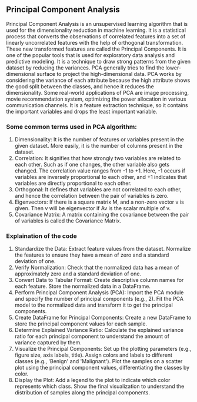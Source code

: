 ## Principal Component Analysis
Principal Component Analysis is an unsupervised learning algorithm that is used for the dimensionality reduction in machine learning. It is a statistical process that converts the observations of correlated features into a set of linearly uncorrelated features with the help of orthogonal transformation. These new transformed features are called the Principal Components. It is one of the popular tools that is used for exploratory data analysis and predictive modeling. It is a technique to draw strong patterns from the given dataset by reducing the variances. PCA generally tries to find the lower-dimensional surface to project the high-dimensional data. PCA works by considering the variance of each attribute because the high attribute shows the good split between the classes, and hence it reduces the dimensionality. Some real-world applications of PCA are image processing, movie recommendation system, optimizing the power allocation in various communication channels. It is a feature extraction technique, so it contains the important variables and drops the least important variable.

### Some common terms used in PCA algorithm:
1. Dimensionality: It is the number of features or variables present in the given dataset. More easily, it is the number of columns present in the dataset.
2. Correlation: It signifies that how strongly two variables are related to each other. Such as if one changes, the other variable also gets changed. The correlation value ranges from -1 to +1. Here, -1 occurs if variables are inversely proportional to each other, and +1 indicates that variables are directly proportional to each other.
3. Orthogonal: It defines that variables are not correlated to each other, and hence the correlation between the pair of variables is zero.
4. Eigenvectors: If there is a square matrix M, and a non-zero vector v is given. Then v will be eigenvector if Av is the scalar multiple of v.
5. Covariance Matrix: A matrix containing the covariance between the pair of variables is called the Covariance Matrix.

### Explaination of the code
1. Standardize the Data:
Extract feature values from the dataset.
Normalize the features to ensure they have a mean of zero and a standard deviation of one.
2. Verify Normalization:
Check that the normalized data has a mean of approximately zero and a standard deviation of one.
3. Convert Data to Tabular Format:
Create descriptive column names for each feature.
Store the normalized data in a DataFrame.
4. Perform Principal Component Analysis (PCA):
Import the PCA module and specify the number of principal components (e.g., 2).
Fit the PCA model to the normalized data and transform it to get the principal components.
5. Create DataFrame for Principal Components:
Create a new DataFrame to store the principal component values for each sample.
6. Determine Explained Variance Ratio:
Calculate the explained variance ratio for each principal component to understand the amount of variance captured by them.
7. Visualize the Principal Components:
Set up the plotting parameters (e.g., figure size, axis labels, title).
Assign colors and labels to different classes (e.g., 'Benign' and 'Malignant').
Plot the samples on a scatter plot using the principal component values, differentiating the classes by color.
8. Display the Plot:
Add a legend to the plot to indicate which color represents which class.
Show the final visualization to understand the distribution of samples along the principal components.
